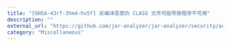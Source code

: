 ```yaml
---
title: "[GHSA-43rf-3hm4-hv5f] 反编译恶意的 CLASS 文件可能导致程序不可用"
description: ""
external_url: "https://github.com/jar-analyzer/jar-analyzer/security/advisories/GHSA-43rf-3hm4-hv5f"
category: "Miscellaneous"
---
```

